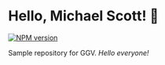 # Hello, Michael Scott! 👋

[![NPM version](https://badge.fury.io/js/hello-michael-scott.svg)](http://badge.fury.io/js/hello-michael-scott)

Sample repository for GGV.
_Hello everyone!_
